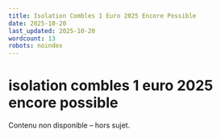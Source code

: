 ```yaml
---
title: Isolation Combles 1 Euro 2025 Encore Possible
date: 2025-10-20
last_updated: 2025-10-20
wordcount: 13
robots: noindex
---
```


# isolation combles 1 euro 2025 encore possible

Contenu non disponible – hors sujet.